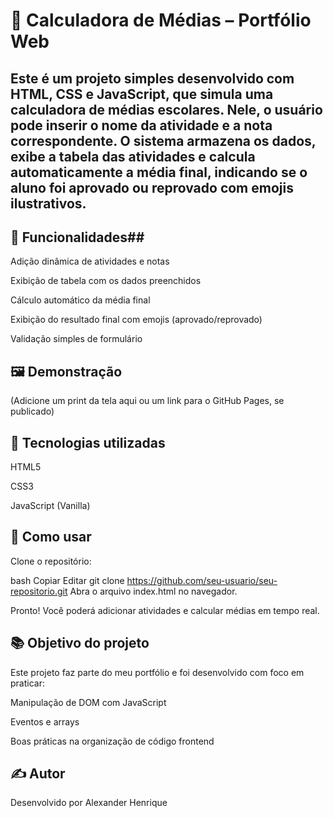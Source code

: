 # 📝 Calculadora de Médias – Portfólio Web #
## Este é um projeto simples desenvolvido com HTML, CSS e JavaScript, que simula uma calculadora de médias escolares. Nele, o usuário pode inserir o nome da atividade e a nota correspondente. O sistema armazena os dados, exibe a tabela das atividades e calcula automaticamente a média final, indicando se o aluno foi aprovado ou reprovado com emojis ilustrativos. ##

## 🔧 Funcionalidades##
Adição dinâmica de atividades e notas

Exibição de tabela com os dados preenchidos

Cálculo automático da média final

Exibição do resultado final com emojis (aprovado/reprovado)

Validação simples de formulário

## 🖼️ Demonstração ##
(Adicione um print da tela aqui ou um link para o GitHub Pages, se publicado)

## 🚀 Tecnologias utilizadas ##
HTML5

CSS3

JavaScript (Vanilla)

## 📁 Como usar ##
Clone o repositório:

bash
Copiar
Editar
git clone https://github.com/seu-usuario/seu-repositorio.git
Abra o arquivo index.html no navegador.

Pronto! Você poderá adicionar atividades e calcular médias em tempo real.

## 📚 Objetivo do projeto ##
Este projeto faz parte do meu portfólio e foi desenvolvido com foco em praticar:

Manipulação de DOM com JavaScript

Eventos e arrays

Boas práticas na organização de código frontend

## ✍️ Autor ##
Desenvolvido por Alexander Henrique
